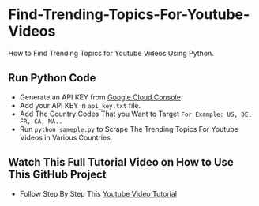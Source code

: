 # Find-Trending-Topics-For-Youtube-Videos
 How to Find Trending Topics for Youtube Videos Using Python.
 
## Run Python Code
- Generate an API KEY from [Google Cloud Console](https://console.cloud.google.com/getting-started)
- Add your API KEY in `api_key.txt` file.
- Add The Country Codes That you Want to Target `For Example: US, DE, FR, CA, MA..`
- Run `python sameple.py` to Scrape The Trending Topics For Youtube Videos in Various Countries.

## Watch This Full Tutorial Video on How to Use This GitHub Project
- Follow Step By Step This [Youtube Video Tutorial](https://youtu.be/8GAuUXshulo)
